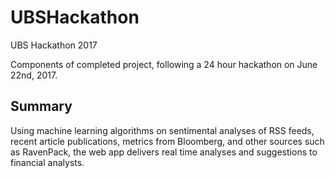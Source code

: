 # UBSHackathon
UBS Hackathon 2017

Components of completed project, following a 24 hour hackathon on June 22nd, 2017. 

Summary
------
Using machine learning algorithms on sentimental analyses of RSS feeds, recent article publications, metrics from Bloomberg, and other sources such as RavenPack, the web app delivers real time analyses and suggestions to financial analysts. 
